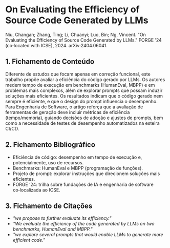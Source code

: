 # On Evaluating the Efficiency of Source Code Generated by LLMs

Niu, Changan; Zhang, Ting; Li, Chuanyi; Luo, Bin; Ng, Vincent. "On Evaluating the Efficiency of Source Code Generated by LLMs." FORGE ’24 (co‑located with ICSE), 2024. arXiv:2404.06041.

## 1. Fichamento de Conteúdo

Diferente de estudos que focam apenas em correção funcional, este trabalho propõe avaliar a eficiência do código gerado por LLMs. Os autores medem tempo de execução em benchmarks (HumanEval, MBPP) e em problemas mais complexos, além de explorar prompts que possam induzir soluções mais eficientes. Os resultados indicam que o código gerado nem sempre é eficiente, e que o design do prompt influencia o desempenho. Para Engenharia de Software, o artigo reforça que a avaliação de ferramentas de geração deve incluir métricas de eficiência (tempo/memória), guiando decisões de adoção e ajustes de prompts, bem como a necessidade de testes de desempenho automatizados na esteira CI/CD.

## 2. Fichamento Bibliográfico

* Eficiência de código: desempenho em tempo de execução e, potencialmente, uso de recursos.
* Benchmarks: HumanEval e MBPP (programação de funções).
* Projeto de prompt: explorar instruções que direcionem soluções mais eficientes.
* FORGE ’24: trilha sobre fundações de IA e engenharia de software co‑localizada ao ICSE.


## 3. Fichamento de Citações

* _"we propose to further evaluate its efficiency."_
* _"We evaluate the efficiency of the code generated by LLMs on two benchmarks, HumanEval and MBPP."_
* _"we explore several prompts that would enable LLMs to generate more efficient code."_
